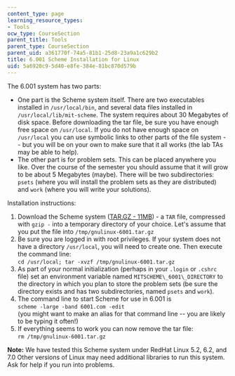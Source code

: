 ```yaml
---
content_type: page
learning_resource_types:
- Tools
ocw_type: CourseSection
parent_title: Tools
parent_type: CourseSection
parent_uid: a361770f-74a5-81b1-25d8-23a9a1c629b2
title: 6.001 Scheme Installation for Linux
uid: 5a6920c9-5d40-e8fe-384e-81bc870d579b
---
```


The 6.001 system has two parts:

*   One part is the Scheme system itself. There are two executables installed in `/usr/local/bin`, and several data files installed in `/usr/local/lib/mit-scheme`. The system requires about 30 Megabytes of disk space. Before downloading the tar file, be sure you have enough free space on `/usr/local`. If you do not have enough space on `/usr/local` you can use symbolic links to other parts of the file system -- but you will be on your own to make sure that it all works (the lab TAs may be able to help).
*   The other part is for problem sets. This can be placed anywhere you like. Over the course of the semester you should assume that it will grow to be about 5 Megabytes (maybe). There will be two subdirectories: `psets` (where you will install the problem sets as they are distributed) and `work` (where you will write your solutions).

Installation instructions:

1.  Download the Scheme system ([TAR.GZ - 11MB](/ans7870/6/6.090/iap05/tools/gnulinux-6001.tar.gz)) - a `TAR` file, compressed with `gzip -` into a temporary directory of your choice. Let's assume that you put the file into `/tmp/gnulinux-6001.tar.gz`
2.  Be sure you are logged in with root privileges. If your system does not have a directory `/usr/local`, you will need to create one. Then execute the command line:  
    `cd /usr/local; tar -xvzf /tmp/gnulinux-6001.tar.gz`
3.  As part of your normal initialization (perhaps in your `.login` or `.cshrc` file) set an environment variable named `MITSCHEME\_6001\_DIRECTORY` to the directory in which you plan to store the problem sets (be sure the directory exists and has two subdirectories, named `psets` and `work`).
4.  The command line to start Scheme for use in 6.001 is  
    `scheme -large -band 6001.com -edit`  
    (you might want to make an alias for that command line -- you are likely to be typing it often!)
5.  If everything seems to work you can now remove the tar file:  
    `rm /tmp/gnulinux-6001.tar.gz`

**Note:** We have tested this Scheme system under RedHat Linux 5.2, 6.2, and 7.0 Other versions of Linux may need additional libraries to run this system. Ask for help if you run into problems.